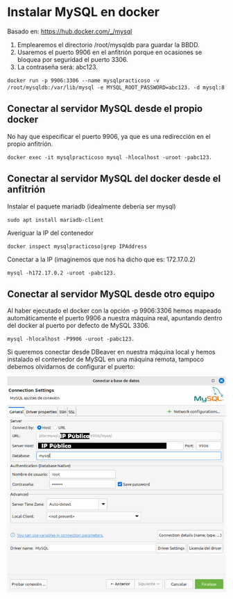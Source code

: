 # Instalar MySQL en docker

Basado en: <https://hub.docker.com/_/mysql>

1. Emplearemos el directorio /root/mysqldb para guardar la BBDD.
2. Usaremos el puerto 9906 en el anfitrión porque en ocasiones se bloquea por seguridad el puerto 3306.
3. La contraseña será: abc123.

~~~~
docker run -p 9906:3306 --name mysqlpracticoso -v /root/mysqldb:/var/lib/mysql -e MYSQL_ROOT_PASSWORD=abc123. -d mysql:8
~~~~

## Conectar al servidor MySQL desde el propio docker

No hay que especificar el puerto 9906, ya que es una redirección en el propio anfitrión.

~~~~
docker exec -it mysqlpracticoso mysql -hlocalhost -uroot -pabc123.
~~~~

## Conectar al servidor MySQL del docker desde el anfitrión

Instalar el paquete mariadb (idealmente debería ser mysql)

~~~~
sudo apt install mariadb-client
~~~~

Averiguar la IP del contenedor

~~~~
docker inspect mysqlpracticoso|grep IPAddress
~~~~

Conectar a la IP (imaginemos que nos ha dicho que es: 172.17.0.2)

~~~~
mysql -h172.17.0.2 -uroot -pabc123.
~~~~

## Conectar al servidor MySQL desde otro equipo

Al haber ejecutado el docker con la opción -p 9906:3306 hemos mapeado automáticamente el puerto 9906 a nuestra máquina real, apuntando dentro del docker al puerto por defecto de MySQL 3306.

~~~~
mysql -hlocalhost -P9906 -uroot -pabc123.
~~~~

Si queremos conectar desde DBeaver en nuestra máquina local y hemos instalado el contenedor de MySQL en una máquina remota, tampoco debemos olvidarnos de configurar el puerto:


![Configuración DBeaver](images/mysql-server-docker/dbeaver.png "Opciones de conexión en DBeaver")